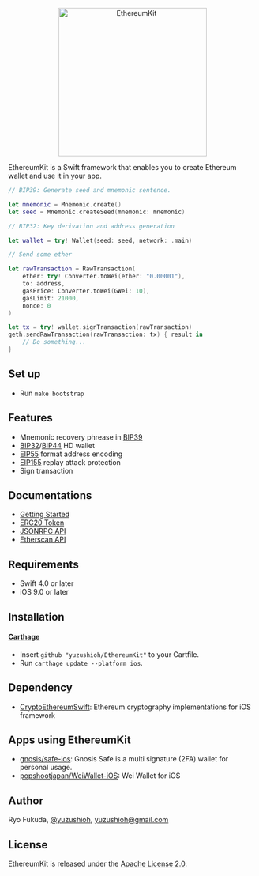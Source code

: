 <p align="center">
    <img src="https://user-images.githubusercontent.com/12425729/40763856-5f14764a-64e1-11e8-8684-2f1c8497abd5.png" alt="EthereumKit" height="300px">
</p>

EthereumKit is a Swift framework that enables you to create Ethereum wallet and use it in your app.

```swift
// BIP39: Generate seed and mnemonic sentence.

let mnemonic = Mnemonic.create()
let seed = Mnemonic.createSeed(mnemonic: mnemonic)

// BIP32: Key derivation and address generation

let wallet = try! Wallet(seed: seed, network: .main)

// Send some ether

let rawTransaction = RawTransaction(
    ether: try! Converter.toWei(ether: "0.00001"), 
    to: address, 
    gasPrice: Converter.toWei(GWei: 10), 
    gasLimit: 21000, 
    nonce: 0
)

let tx = try! wallet.signTransaction(rawTransaction)
geth.sendRawTransaction(rawTransaction: tx) { result in 
    // Do something...
}
```

## Set up

- Run `make bootstrap`

## Features
- Mnemonic recovery phrease in [BIP39](https://github.com/bitcoin/bips/blob/master/bip-0039.mediawiki)
- [BIP32](https://github.com/bitcoin/bips/blob/master/bip-0032.mediawiki)/[BIP44](https://github.com/bitcoin/bips/blob/master/bip-0044.mediawiki) HD wallet
- [EIP55](https://github.com/ethereum/EIPs/blob/master/EIPS/eip-55.md) format address encoding
- [EIP155](https://github.com/ethereum/EIPs/blob/master/EIPS/eip-155.md) replay attack protection
- Sign transaction

## Documentations

- [Getting Started](Documentation/GettingStarted.md)
- [ERC20 Token](Documentation/ERC20.md)
- [JSONRPC API](Documentation/JSONRPC.md)
- [Etherscan API](Documentation/Etherscan.md)

## Requirements

- Swift 4.0 or later
- iOS 9.0 or later

## Installation
#### [Carthage](https://github.com/Carthage/Carthage)

- Insert `github "yuzushioh/EthereumKit"` to your Cartfile.
- Run `carthage update --platform ios`.

## Dependency

- [CryptoEthereumSwift](https://github.com/yuzushioh/CryptoEthereumSwift): Ethereum cryptography implementations for iOS framework

## Apps using EthereumKit

- [gnosis/safe-ios](https://github.com/gnosis/safe-ios): Gnosis Safe is a multi signature (2FA) wallet for personal usage.
- [popshootjapan/WeiWallet-iOS](https://github.com/popshootjapan/WeiWallet-iOS): Wei Wallet for iOS
## Author

Ryo Fukuda, [@yuzushioh](https://twitter.com/yuzushioh), yuzushioh@gmail.com


## License
EthereumKit is released under the [Apache License 2.0](LICENSE.md).
